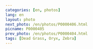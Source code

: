 ```yaml
---
categories: [en, photos]
lang: en
layout: photo
next_photo: /en/photos/P0000406.html
picname: P0000405
prev_photo: /en/photos/P0000404.html
tags: [Dead Grass, Oryx, Zebra]
---
```

